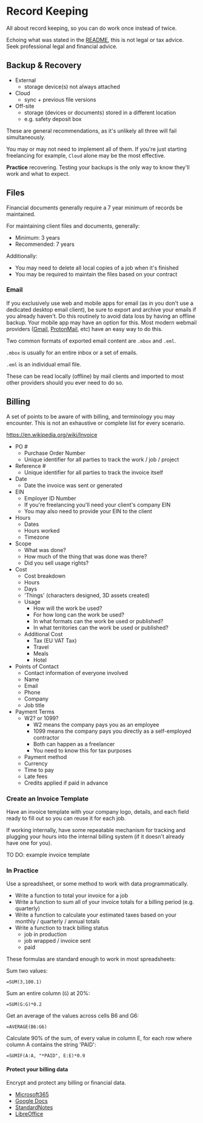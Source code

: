 # Record Keeping

All about record keeping, so you can do work once instead of twice.

Echoing what was stated in the [README](/README.md#legal-disclaimer), this is not legal or tax advice. Seek professional legal and financial advice.

## Backup & Recovery

- External
	* storage device(s) not always attached
- Cloud
	* sync + previous file versions
- Off-site
	* storage (devices or documents) stored in a different location
	* e.g. safety deposit box

These are general recommendations, as it's unlikely all three will fail simultaneously.

You may or may not need to implement all of them. If you're just starting freelancing for example, `Cloud` alone may be the most effective.

**Practice** recovering. Testing your backups is the only way to know they'll work and what to expect.

## Files

Financial documents generally require a 7 year minimum of records be maintained.

For maintaining client files and documents, generally:

- Minimum: 3 years
- Recommended: 7 years

Additionally:

- You may need to delete all local copies of a job when it's finished
- You may be required to maintain the files based on your contract

### Email

If you exclusively use web and mobile apps for email (as in you don't use a dedicated desktop email client), be sure to export and archive your emails if you already haven't. Do this routinely to avoid data loss by having an offline backup. Your mobile app may have an option for this. Most modern webmail providers ([Gmail](https://support.google.com/accounts/answer/3024190), [ProtonMail](https://proton.me/support/export-import-emails), etc) have an easy way to do this.

Two common formats of exported email content are `.mbox` and `.eml`.

`.mbox` is usually for an entire inbox or a set of emails.

`.eml` is an individual email file.

These can be read locally (offline) by mail clients and imported to most other providers should you ever need to do so.

## Billing

A set of points to be aware of with billing, and terminology you may encounter. This is not an exhaustive or complete list for every scenario.

<https://en.wikipedia.org/wiki/Invoice>

- PO #
	* Purchase Order Number
	* Unique identifier for all parties to track the work / job / project
- Reference #
	* Unique identifier for all parties to track the invoice itself
- Date
	* Date the invoice was sent or generated
- EIN
	* Employer ID Number
	* If you're freelancing you'll need your client's company EIN
	* You may also need to provide your EIN to the client
- Hours 
	* Dates
	* Hours worked
	* Timezone
- Scope
	* What was done?
	* How much of the thing that was done was there?
	* Did you sell usage rights?
- Cost
	* Cost breakdown
	* Hours
	* Days
	* 'Things' (characters designed, 3D assets created)
	* Usage
		- How will the work be used?
		- For how long can the work be used?
		- In what formats can the work be used or published?
		- In what territories can the work be used or published?
	* Additional Cost
		- Tax (EU VAT Tax)
		- Travel
		- Meals
		- Hotel
- Points of Contact
	* Contact information of everyone involved
	* Name
	* Email
	* Phone
	* Company
	* Job title
- Payment Terms
	* W2? or 1099?
		- W2 means the company pays you as an employee
		- 1099 means the company pays you directly as a self-employed contractor
		- Both can happen as a freelancer
		- You need to know this for tax purposes
	* Payment method
	* Currency
	* Time to pay
	* Late fees
	* Credits applied if paid in advance

### Create an Invoice Template

Have an invoice template with your company logo, details, and each field ready to fill out so you can reuse it for each job.

If working internally, have some repeatable mechanism for tracking and plugging your hours into the internal billing system (if it doesn't already have one for you).

TO DO: example invoice template

### In Practice

Use a spreadsheet, or some method to work with data programmatically.

- Write a function to total your invoice for a job
- Write a function to sum all of your invoice totals for a billing period (e.g. quarterly)
- Write a function to calculate your estimated taxes based on your monthly / quarterly / annual totals
- Write a function to track billing status
	* job in production
	* job wrapped / invoice sent
	* paid

These formulas are standard enough to work in most spreadsheets:

Sum two values:
```
=SUM(3,100.1)
```

Sum an entire column (`G`) at 20%:
```
=SUM(G:G)*0.2
```

Get an average of the values across cells B6 and G6:
```
=AVERAGE(B6:G6)
```

Calculate 90% of the sum, of every value in column E, for each row where column A contains the string 'PAID':
```
=SUMIF(A:A, "*PAID", E:E)*0.9
```

#### Protect your billing data

Encrypt and protect any billing or financial data.

- [Microsoft365](https://support.microsoft.com/en-us/office/protection-and-security-in-excel-be0b34db-8cb6-44dd-a673-0b3e3475ac2d)
- [Google Docs](https://support.google.com/docs/answer/10519333?hl=en)
- [StandardNotes](https://standardnotes.com/features)
- [LibreOffice](https://help.libreoffice.org/6.3/en-US/text/shared/guide/protection.html?DbPAR=SHARED#bm_id3150620)

